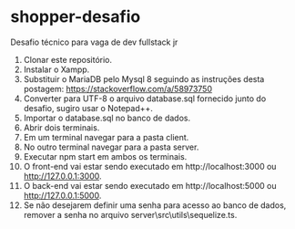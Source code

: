 # shopper-desafio
Desafio técnico para vaga de dev fullstack jr

1) Clonar este repositório.
2) Instalar o Xampp.
3) Substituir o MariaDB pelo Mysql 8 seguindo as instruções desta postagem: https://stackoverflow.com/a/58973750
4) Converter para UTF-8 o arquivo database.sql fornecido junto do desafio, sugiro usar o Notepad++.
5) Importar o database.sql no banco de dados.
6) Abrir dois terminais.
7) Em um terminal navegar para a pasta client.
8) No outro terminal navegar para a pasta server.
9) Executar npm start em ambos os terminais.
10) O front-end vai estar sendo executado em http://localhost:3000 ou http://127.0.0.1:3000.
11) O back-end vai estar sendo executado em http://localhost:5000 ou http://127.0.0.1:5000.
12) Se não desejarem definir uma senha para acesso ao banco de dados, remover a senha no arquivo server\src\utils\sequelize.ts.

